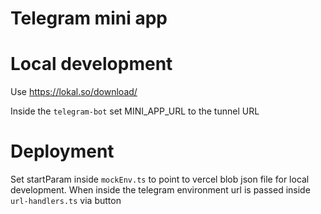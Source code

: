 # Telegram mini app

# Local development

Use https://lokal.so/download/

Inside the `telegram-bot` set MINI_APP_URL to the tunnel URL

# Deployment

Set startParam inside `mockEnv.ts` to point to vercel blob json file for local development.
When inside the telegram environment url is passed inside `url-handlers.ts` via button

